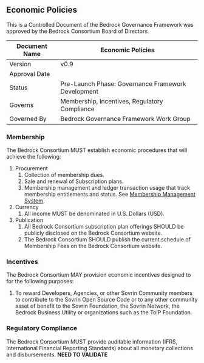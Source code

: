 ## Economic Policies

This is a Controlled Document of the Bedrock Governance Framework was approved by the Bedrock Consortium Board of Directors.

| Document Name | Economic Policies |
| --- | --- |
| Version | v0.9 |
| Approval Date | |
| Status | Pre-Launch Phase: Governance Framework Development |
| Governs |Membership, Incentives, Regulatory Compliance |
| Governed By | Bedrock Governance Framework Work Group |

### Membership
The Bedrock Consortium MUST establish economic procedures that will achieve the following:

1. Procurement
    1. Collection of membership dues.
    2. Sale and renewal of Subscription plans.
    3. Membership management and ledger transaction usage that track membership entitlements and status. See [Membership Management System](../gf_info/glossary.md).
2. Currency
    1. All income MUST be denominated in U.S. Dollars (USD).
3. Publication
    1. All Bedrock Consortium subscription plan offerings SHOULD be publicly disclosed on the Bedrock Consortium website.
    2. The Bedrock Consortium SHOULD publish the current schedule of Membership Fees on the Bedrock Consortium website.

### Incentives
The Bedrock Consortium MAY provision economic incentives designed to for the following purposes:

1. To reward Developers, Agencies, or other Sovrin Community members to contribute to the Sovrin Open Source Code or to any other community asset of benefit to the Sovrin Foundation, the Sovrin Network, the Bedrock Business Utility or organizations such as the ToIP Foundation.

### Regulatory Compliance
The Bedrock Consortium MUST provide auditable information (IFRS, International Financial Reporting Standards) about all monetary collections and disbursements. **NEED TO VALIDATE**
